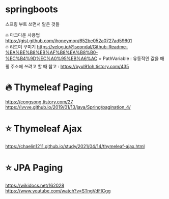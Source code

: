 # springboots
스프링 부트 쓰면서 알은 것들

:fire: 마크다운 사용법  https://gist.github.com/ihoneymon/652be052a0727ad59601 
<br>
:fire: 리드미 꾸미기  https://velog.io/@seondal/Github-Readme-%EA%BE%B8%EB%AF%B8%EA%B8%B0-%EC%B4%9D%EC%A0%95%EB%A6%AC 
⭐ PathVariable : 유동적인 값을 매핑 주소에 쓰려고 할 때 참고 : https://byul91oh.tistory.com/435

:fire: Thymeleaf Paging
==========================================
https://congsong.tistory.com/27
<br>
https://ivvve.github.io/2019/01/13/java/Spring/pagination_4/

⭐ Thymeleaf Ajax
=====================
https://chaelin1211.github.io/study/2021/04/14/thymeleaf-ajax.html


⭐ JPA Paging
================
https://wikidocs.net/162028
<br>
https://www.youtube.com/watch?v=STngVdFlCgg
